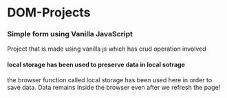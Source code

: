 # DOM-Projects

### Simple form using Vanilla JavaScript

Project that is made using vanilla js which has crud operation involved

#### local storage has been used to preserve data in local sotrage
the browser function called local storage has been used here in order to save data.
Data remains inside the browser even after we refresh the page!
